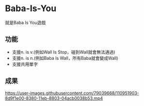 # Baba-Is-You
就是Baba Is You遊戲
## 功能
* 支援n. is v.(例如Wall Is Stop，碰到Wall就會無法通過)
* 支援n. is n.(例如Baba Is Wall，所有Baba就會變成Wall)
* 支援共用單字
## 成果
https://user-images.githubusercontent.com/79039668/110951903-8d9f1e00-8380-11eb-8803-04acb0038b53.mp4
